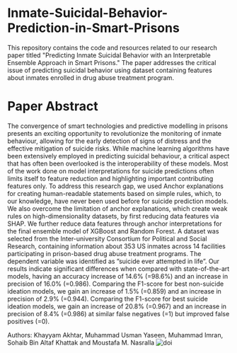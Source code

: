 # Inmate-Suicidal-Behavior-Prediction-in-Smart-Prisons
This repository contains the code and resources related to our research paper titled "Predicting Inmate Suicidal Behavior with an Interpretable Ensemble Approach in Smart Prisons." The paper addresses the critical issue of predicting suicidal behavior using dataset containing features about inmates enrolled in drug abuse treatment program.

# Paper Abstract
The convergence of smart technologies and predictive modelling in prisons presents an exciting opportunity to revolutionize the monitoring of inmate behaviour, allowing for the early detection of signs of distress and the effective mitigation of suicide risks. While machine learning algorithms have been extensively employed in predicting suicidal behaviour, a critical aspect that has often been overlooked is the interoperability of these models. Most of the work done on model interpretations for suicide predictions often limits itself to feature reduction and highlighting important contributing features only. To address this research gap, we used Anchor explanations for creating human-readable statements based on simple rules, which, to our knowledge, have never been used before for suicide prediction models. We also overcome the limitation of anchor explanations, which create weak rules on high-dimensionality datasets, by first reducing data features via SHAP. We further reduce data features through anchor interpretations for the final ensemble model of XGBoost and Random Forest. A dataset was selected from the Inter-university Consortium for Political and Social Research, containing information about 353 US inmates across 14 facilities participating in prison-based drug abuse treatment programs. The dependent variable was identified as ”suicide ever attempted in life”. Our results indicate significant differences when compared with state-of-the-art models, having an accuracy increase of 14.6% (=98.6%) and an increase in precision of 16.0% (=0.986). Comparing the F1-score for best non-suicide ideation models, we gain an increase of 1.5% (=0.859) and an increase in precision of 2.9% (=0.944). Comparing the F1-score for best suicide ideation models, we gain an increase of 20.8% (=0.967) and an increase in precision of 8.4% (=0.986) at similar false negatives (=1) but improved false positives (=0).

Authors:
Khayyam Akhtar, Muhammad Usman Yaseen, Muhammad Imran, Sohaib Bin Altaf Khattak and Moustafa M. Nasralla
![doi](https://github.com/KhayyamAkhtar/Inmate-Suicidal-Behavior-Prediction-in-Smart-Prisons/assets/23480905/9f1b037b-3f25-4796-b9c1-d3cb898accda)
